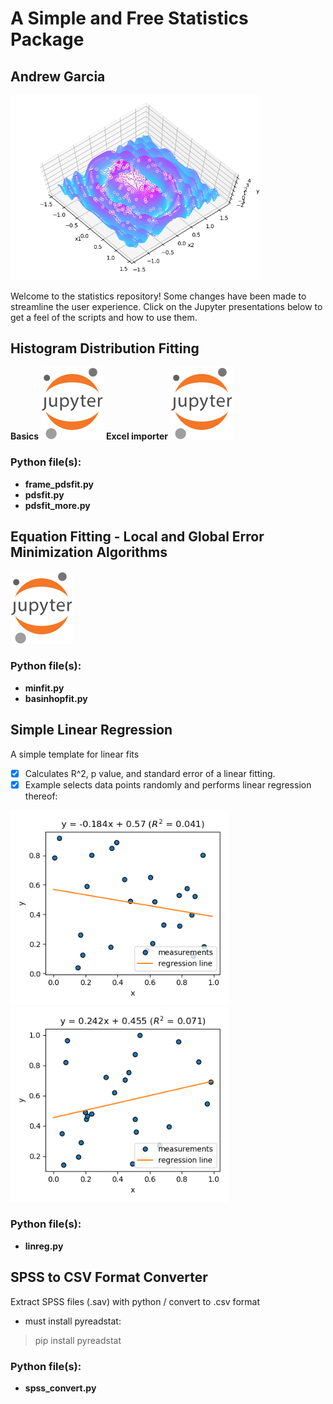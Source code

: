 # A Simple and Free Statistics Package
## Andrew Garcia
<img src="figures/basinhopfit_Figure_1.png" alt="drawing" width="400"/>

Welcome to the statistics repository! Some changes have been made to streamline the user experience. Click on the Jupyter presentations below to get a feel of the scripts and how to use them.


## Histogram Distribution Fitting
**Basics**
<a href="https://github.com/andrewrgarcia/statistics/blob/master/pdsfit_intro.ipynb"><img src="figures/jupyter.png" alt="drawing" width="100"/></a>
**Excel importer**
<a href="https://github.com/andrewrgarcia/statistics/blob/master/pdsfit_excel.ipynb"><img src="figures/jupyter.png" alt="drawing" width="100"/></a>
### Python file(s):
* **frame_pdsfit.py**
* **pdsfit.py**
* **pdsfit_more.py**

## Equation Fitting - Local and Global Error Minimization Algorithms
<a href="https://github.com/andrewrgarcia/statistics/blob/master/minimization-fitting.ipynb"><img src="figures/jupyter.png" alt="drawing" width="100"/></a>
### Python file(s):
* **minfit.py**
* **basinhopfit.py**

## Simple Linear Regression
A simple template for linear fits
- [x] Calculates R^2, p value, and standard error of a linear fitting.
- [x] Example selects data points randomly and performs linear regression thereof:

<img src="figures/linreg_Figure_1.png" alt="drawing" width="350"/><img src="figures/linreg_Figure_2.png" alt="drawing" width="350"/>

### Python file(s):
* **linreg.py**

## SPSS to CSV Format Converter
Extract SPSS files (.sav) with python / convert to .csv format

* must install pyreadstat:
> pip install pyreadstat

### Python file(s):
* **spss_convert.py**
